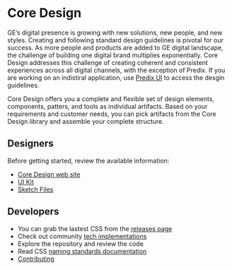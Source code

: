 # Core Design
GE’s digital presence is growing with new solutions, new people, and new styles. Creating and following standard design guidelines is pivotal for our success. As more people and products are added to GE digital landscape, the challenge of building one digital brand multiplies exponentially. Core Design addresses this challenge of creating coherent and consistent experiences across all digital channels, with the exception of Predix. If you are working on an indistiral application, use [Predix UI](http://predixdev.github.io/predix-ui/?show=landing_page&type=home) to access the desgin guidelines. 

Core Design offers you a complete and flexible set of design elements, components, patters, and tools as individual artifacts. Based on your requirements and customer needs, you can pick artifacts from the Core Design library and assemble your complete structure. 

## Designers
Before getting started, review the available information:
- [Core Design web site](https://github.build.ge.com/pages/core-design/core-css/)
- [UI Kit](https://ge.app.box.com/v/coredesign)
- [Sketch Files](https://ge.box.com/s/mxmn4eze53mqiqmj8pmzysax4p4a8gr5)

## Developers
- You can grab the lastest CSS from the [releases page](https://github.build.ge.com/core-design/core-css/releases)
- Check out community [tech implementations](https://github.build.ge.com/core-design/)
- Explore the repository and review the code
- Read CSS [naming standards documentation](NAMING-STANDARDS.md)
- [Contributing](CONTRIBUTING.md)


